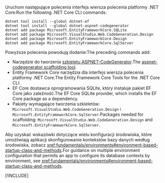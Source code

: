 <span data-ttu-id="09982-101">Uruchom następujące polecenia interfejs wiersza polecenia platformy .NET Core:</span><span class="sxs-lookup"><span data-stu-id="09982-101">Run the following .NET Core CLI commands:</span></span>

```dotnetcli
dotnet tool install --global dotnet-ef
dotnet tool install --global dotnet-aspnet-codegenerator
dotnet add package Microsoft.EntityFrameworkCore.SQLite
dotnet add package Microsoft.VisualStudio.Web.CodeGeneration.Design
dotnet add package Microsoft.EntityFrameworkCore.Design
dotnet add package Microsoft.EntityFrameworkCore.SqlServer
```

<span data-ttu-id="09982-102">Powyższe polecenia powodują dodanie:</span><span class="sxs-lookup"><span data-stu-id="09982-102">The preceding commands add:</span></span>

* <span data-ttu-id="09982-103">Narzędzie do tworzenia [szkieletu ASPNET-CodeGenerator](xref:fundamentals/tools/dotnet-aspnet-codegenerator).</span><span class="sxs-lookup"><span data-stu-id="09982-103">The [aspnet-codegenerator scaffolding tool](xref:fundamentals/tools/dotnet-aspnet-codegenerator).</span></span>
* <span data-ttu-id="09982-104">Entity Framework Core narzędzia dla interfejs wiersza polecenia platformy .NET Core.</span><span class="sxs-lookup"><span data-stu-id="09982-104">The Entity Framework Core Tools for the .NET Core CLI.</span></span>
* <span data-ttu-id="09982-105">EF Core dostawca oprogramowania SQLite, który instaluje pakiet EF Core jako zależność.</span><span class="sxs-lookup"><span data-stu-id="09982-105">The EF Core SQLite provider, which installs the EF Core package as a dependency.</span></span>
* <span data-ttu-id="09982-106">Pakiety wymagające tworzenia szkieletów: `Microsoft.VisualStudio.Web.CodeGeneration.Design` i `Microsoft.EntityFrameworkCore.SqlServer`.</span><span class="sxs-lookup"><span data-stu-id="09982-106">Packages needed for scaffolding: `Microsoft.VisualStudio.Web.CodeGeneration.Design` and `Microsoft.EntityFrameworkCore.SqlServer`.</span></span>

<span data-ttu-id="09982-107">Aby uzyskać wskazówki dotyczące wielu konfiguracji środowiska, które umożliwiają aplikacji skonfigurowanie kontekstów bazy danych według środowiska, zobacz <xref:fundamentals/environments#environment-based-startup-class-and-methods>.</span><span class="sxs-lookup"><span data-stu-id="09982-107">For guidance on multiple environment configuration that permits an app to configure its database contexts by environment, see <xref:fundamentals/environments#environment-based-startup-class-and-methods>.</span></span>

[!INCLUDE[](~/includes/scaffoldTFM.md)]